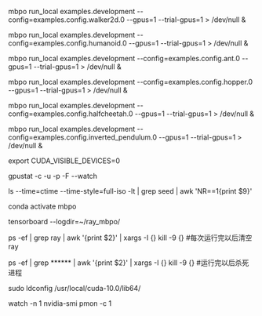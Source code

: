 mbpo run_local examples.development --config=examples.config.walker2d.0 --gpus=1 --trial-gpus=1 > /dev/null &

mbpo run_local examples.development --config=examples.config.humanoid.0 --gpus=1 --trial-gpus=1 > /dev/null &

mbpo run_local examples.development --config=examples.config.ant.0 --gpus=1 --trial-gpus=1 > /dev/null &

mbpo run_local examples.development --config=examples.config.hopper.0 --gpus=1 --trial-gpus=1 > /dev/null &

mbpo run_local examples.development --config=examples.config.halfcheetah.0 --gpus=1 --trial-gpus=1 > /dev/null &

mbpo run_local examples.development --config=examples.config.inverted_pendulum.0 --gpus=1 --trial-gpus=1 > /dev/null &

export CUDA_VISIBLE_DEVICES=0

gpustat -c -u -p -F --watch

ls --time=ctime --time-style=full-iso -lt | grep seed | awk 'NR==1{print $9}'

conda activate mbpo

tensorboard --logdir=~/ray_mbpo/

ps -ef | grep ray | awk '{print $2}' | xargs -I {} kill -9 {} #每次运行完以后清空ray

ps -ef | grep ****** | awk '{print $2}' | xargs -I {} kill -9 {} #运行完以后杀死进程

sudo ldconfig /usr/local/cuda-10.0/lib64/

watch -n 1 nvidia-smi pmon -c 1
